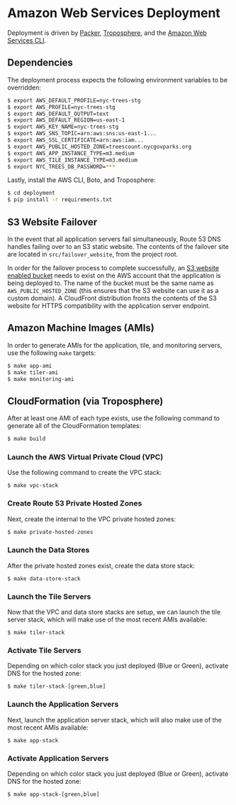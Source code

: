 # Amazon Web Services Deployment

Deployment is driven by [Packer](https://www.packer.io), [Troposphere](https://github.com/cloudtools/troposphere), and the [Amazon Web Services CLI](http://aws.amazon.com/cli/).

## Dependencies

The deployment process expects the following environment variables to be overridden:

```bash
$ export AWS_DEFAULT_PROFILE=nyc-trees-stg
$ export AWS_PROFILE=nyc-trees-stg
$ export AWS_DEFAULT_OUTPUT=text
$ export AWS_DEFAULT_REGION=us-east-1
$ export AWS_KEY_NAME=nyc-trees-stg
$ export AWS_SNS_TOPIC=arn:aws:sns:us-east-1...
$ export AWS_SSL_CERTIFICATE=arn:aws:iam...
$ export AWS_PUBLIC_HOSTED_ZONE=treescount.nycgovparks.org
$ export AWS_APP_INSTANCE_TYPE=m3.medium
$ export AWS_TILE_INSTANCE_TYPE=m3.medium
$ export NYC_TREES_DB_PASSWORD=***
```

Lastly, install the AWS CLI, Boto, and Troposphere:

```bash
$ cd deployment
$ pip install -r requirements.txt
```

## S3 Website Failover

In the event that all application servers fail simultaneously, Route 53 DNS handles failing over to an S3 static website. The contents of the failover site are located in `src/failover_website`, from the project root.

In order for the failover process to complete successfully, an [S3 website enabled bucket](http://docs.aws.amazon.com/AmazonS3/latest/dev/HowDoIWebsiteConfiguration.html) needs to exist on the AWS account that the application is being deployed to. The name of the bucket must be the same name as `AWS_PUBLIC_HOSTED_ZONE` (this ensures that the S3 website can use it as a custom domain). A CloudFront distribution fronts the contents of the S3 website for HTTPS compatibility with the application server endpoint.

## Amazon Machine Images (AMIs)

In order to generate AMIs for the application, tile, and monitoring servers, use the following `make` targets:

```bash
$ make app-ami
$ make tiler-ami
$ make monitoring-ami
```

## CloudFormation (via Troposphere)

After at least one AMI of each type exists, use the following command to generate all of the CloudFormation templates:

```bash
$ make build
```

### Launch the AWS Virtual Private Cloud (VPC)

Use the following command to create the VPC stack:

```
$ make vpc-stack
```

### Create Route 53 Private Hosted Zones

Next, create the internal to the VPC private hosted zones:

```bash
$ make private-hosted-zones
```

### Launch the Data Stores

After the private hosted zones exist, create the data store stack:

```
$ make data-store-stack
```

### Launch the Tile Servers

Now that the VPC and data store stacks are setup, we can launch the tile server stack, which will make use of the most recent AMIs available:

```
$ make tiler-stack
```

### Activate Tile Servers

Depending on which color stack you just deployed (Blue or Green), activate DNS for the hosted zone:

```
$ make tiler-stack-[green,blue]
```

### Launch the Application Servers

Next, launch the application server stack, which will also make use of the most recent AMIs available:

```
$ make app-stack
```

### Activate Application Servers

Depending on which color stack you just deployed (Blue or Green), activate DNS for the hosted zone:

```
$ make app-stack-[green,blue]
```
